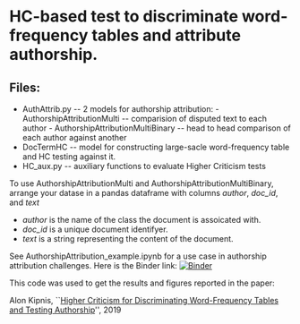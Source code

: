 # HC-based test to discriminate word-frequency tables and attribute authorship. 

## Files:
- AuthAttrib.py -- 2 models for authorship attribution: 
                 - AuthorshipAttributionMulti -- comparision of disputed text to each author
                 - AuthorshipAttributionMultiBinary -- head to head comparison of each author against another
- DocTermHC -- model for constructing large-sacle word-frequency table and HC testing against it. 
- HC_aux.py -- auxiliary functions to evaluate Higher Criticism tests 

To use AuthorshipAttributionMulti and AuthorshipAttributionMultiBinary, arrange your datase in a pandas dataframe with columns *author*, *doc_id*, and *text*
- *author* is the name of the class the document is assoicated with.
- *doc_id* is a unique document identifyer.
- *text* is a string representing the content of the document. 

See AuthorshipAttribution_example.ipynb for a use case in authorship attribution challenges. Here is the Binder link: [![Binder](https://mybinder.org/badge_logo.svg)](https://mybinder.org/v2/gh/alonkipnis/AuthorshipAttribution/master?filepath=Examples%2FAuthorshipAttribution_example.ipynb)

This code was used to get the results and figures reported in the paper:

Alon Kipnis, ``[Higher Criticism for Discriminating Word-Frequency Tables and Testing Authorship](https://arxiv.org/abs/1911.01208)'', 2019

